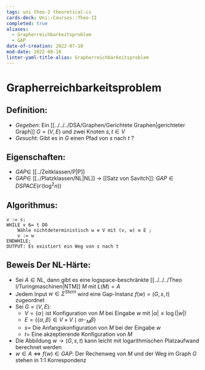 ```yaml
---
tags: uni theo-2 theoretical-cs
cards-deck: Uni::Courses::Theo-II
completed: true
aliases:
  - Grapherreichbarkeitsproblem
  - GAP
date-of-creation: 2022-07-10
mod-date: 2022-08-18
linter-yaml-title-alias: Grapherreichbarkeitsproblem
---
```


# Grapherreichbarkeitsproblem

## Definition:
- *Gegeben*: Ein [[../../../DSA/Graphen/Gerichtete Graphen|gerichteter Graph]] $G=(V,E)$ und zwei Knoten $s,t\in V$
- *Gesucht*: Gibt es in $G$ einen Pfad von $s$ nach $t$ ?

## Eigenschaften:
- $GAP\in$ [[../Zeitklassen/P|P]]
- $GAP\in$ [[../Platzklassen/NL|NL]]
  → [[Satz von Savitch]]: $GAP \in DSPACE(\mathcal{O}(\log^2 n))$

## Algorithmus:
```
v := s;
WHILE v 6= t DO
	Wähle nichtdeterministisch w ∊ V mit (v, w) ∊ E ;
	v := w
ENDWHILE;
OUTPUT: Es existiert ein Weg von s nach t
```

## Beweis Der NL-Härte:
- Sei $A\in NL,$ dann gibt es eine logspace-beschränkte [[../../../Theo I/Turingmaschinen|NTM]] $M$ mit $L(M)=A$
- Jedem Input $w\in\Sigma^{Stern}$ wird eine Gap-Instanz $f(w)=(G,s,t)$ zugeordnet
- Sei $G=(V,E):$
	- $V=\{\alpha\mid$ ist Konfiguration von $M$ bei Eingabe $w$ mit $|\alpha|\leq\log(|w|)$
	- $E=\{\{\alpha,\beta\}\in V\times V\mid\alpha\vdash_M\beta\}$
	- $s=$ Die Anfangskonfiguration von $M$ bei der Eingabe $w$
	- $t=$ Eine akzeptierende Konfiguration von $M$
- Die Abbildung $w\rightarrow(G,s,t)$ kann leicht mit logarithmischen Platzaufwand berechnet werden
- $w\in A\Leftrightarrow f(w)\in GAP:$ Der Rechenweg von $M$ und der Weg im Graph $G$ stehen in 1:1 Korrespondenz
